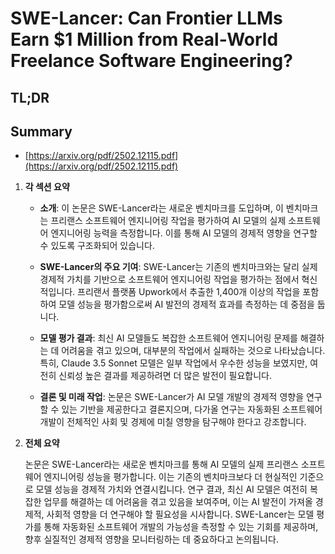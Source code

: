 # SWE-Lancer: Can Frontier LLMs Earn $1 Million from Real-World Freelance Software Engineering?
## TL;DR
## Summary
- [https://arxiv.org/pdf/2502.12115.pdf](https://arxiv.org/pdf/2502.12115.pdf)

1. **각 섹션 요약**

    - **소개**: 이 논문은 SWE-Lancer라는 새로운 벤치마크를 도입하며, 이 벤치마크는 프리랜스 소프트웨어 엔지니어링 작업을 평가하여 AI 모델의 실제 소프트웨어 엔지니어링 능력을 측정합니다. 이를 통해 AI 모델의 경제적 영향을 연구할 수 있도록 구조화되어 있습니다.
  
    - **SWE-Lancer의 주요 기여**: SWE-Lancer는 기존의 벤치마크와는 달리 실제 경제적 가치를 기반으로 소프트웨어 엔지니어링 작업을 평가하는 점에서 혁신적입니다. 프리랜서 플랫폼 Upwork에서 추출한 1,400개 이상의 작업을 포함하여 모델 성능을 평가함으로써 AI 발전의 경제적 효과를 측정하는 데 중점을 둡니다.
  
    - **모델 평가 결과**: 최신 AI 모델들도 복잡한 소프트웨어 엔지니어링 문제를 해결하는 데 어려움을 겪고 있으며, 대부분의 작업에서 실패하는 것으로 나타났습니다. 특히, Claude 3.5 Sonnet 모델은 일부 작업에서 우수한 성능을 보였지만, 여전히 신뢰성 높은 결과를 제공하려면 더 많은 발전이 필요합니다.
  
    - **결론 및 미래 작업**: 논문은 SWE-Lancer가 AI 모델 개발의 경제적 영향을 연구할 수 있는 기반을 제공한다고 결론지으며, 다가올 연구는 자동화된 소프트웨어 개발이 전체적인 사회 및 경제에 미칠 영향을 탐구해야 한다고 강조합니다.

2. **전체 요약**

   논문은 SWE-Lancer라는 새로운 벤치마크를 통해 AI 모델의 실제 프리랜스 소프트웨어 엔지니어링 성능을 평가합니다. 이는 기존의 벤치마크보다 더 현실적인 기준으로 모델 성능을 경제적 가치와 연결시킵니다. 연구 결과, 최신 AI 모델은 여전히 복잡한 업무를 해결하는 데 어려움을 겪고 있음을 보여주며, 이는 AI 발전이 가져올 경제적, 사회적 영향을 더 연구해야 할 필요성을 시사합니다. SWE-Lancer는 모델 평가를 통해 자동화된 소프트웨어 개발의 가능성을 측정할 수 있는 기회를 제공하며, 향후 실질적인 경제적 영향을 모니터링하는 데 중요하다고 논의됩니다.
